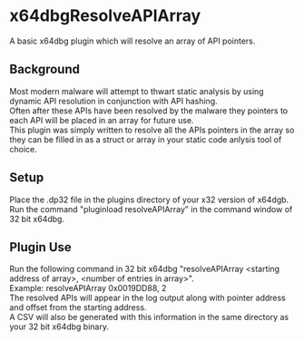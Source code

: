 # x64dbgResolveAPIArray
A basic x64dbg plugin which will resolve an array of API pointers.

## Background
Most modern malware will attempt to thwart static analysis by using dynamic API resolution in conjunction with API hashing.<br />
Often after these APIs have been resolved by the malware they pointers to each API will be placed in an array for future use.<br />
This plugin was simply written to resolve all the APIs pointers in the array so they can be filled in as a struct or array in your static code anlysis tool of choice.<br />

## Setup
Place the .dp32 file in the plugins directory of your x32 version of x64dgb.<br />
Run the command "pluginload resolveAPIArray" in the command window of 32 bit x64dbg.<br />

## Plugin Use
Run the following command in 32 bit x64dbg "resolveAPIArray \<starting address of array\>, \<number of entries in array\>".<br />
Example: resolveAPIArray 0x0019DD88, 2<br />
The resolved APIs will appear in the log output along with pointer address and offset from the starting address.<br />
A CSV will also be generated with this information in the same directory as your 32 bit x64dbg binary.<br />
